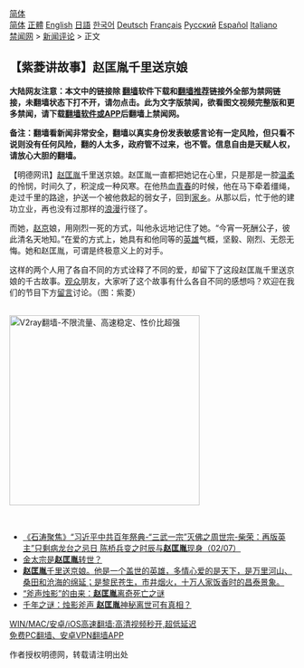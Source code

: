  <!-- 面包屑导航 --> <div class="breadcrumb"><!-- GTranslate: https://gtranslate.io/ -->  <div class="switcher notranslate">  <div class="selected">  <a href="#" onclick="return false;"> 简体</a>  </div>  <div class="option">  <a href="https://www.bannedbook.org" onclick="doGTranslate('zh-CN|zh-CN');jQuery('div.switcher div.selected a').html(jQuery(this).html());return false;" title="简体中文" class="nturl selected"> 简体</a>  <a href="https://www.bannedbook.org/zh-tw/" onclick="doGTranslate('zh-CN|zh-TW');jQuery('div.switcher div.selected a').html(jQuery(this).html());return false;" title="繁體中文" class="nturl"> 正體</a>  <a href="https://www.bannedbook.org/en/" onclick="doGTranslate('zh-CN|en');jQuery('div.switcher div.selected a').html(jQuery(this).html());return false;" title="English" class="nturl"> English</a>  <a href="https://www.bannedbook.org/ja/" onclick="doGTranslate('zh-CN|ja');jQuery('div.switcher div.selected a').html(jQuery(this).html());return false;" title="日本語" class="nturl"> 日語</a>  <a href="https://www.bannedbook.org/ko/" onclick="doGTranslate('zh-CN|ko');jQuery('div.switcher div.selected a').html(jQuery(this).html());return false;" title="한국어" class="nturl"> 한국어</a>  <a href="https://www.bannedbook.org/de/" onclick="doGTranslate('zh-CN|de');jQuery('div.switcher div.selected a').html(jQuery(this).html());return false;" title="Deutsch" class="nturl"> Deutsch</a>  <a href="https://www.bannedbook.org/fr/" onclick="doGTranslate('zh-CN|fr');jQuery('div.switcher div.selected a').html(jQuery(this).html());return false;" title="Français" class="nturl"> Français</a>  <a href="https://www.bannedbook.org/ru/" onclick="doGTranslate('zh-CN|ru');jQuery('div.switcher div.selected a').html(jQuery(this).html());return false;" title="Русский" class="nturl"> Русский</a>  <a href="https://www.bannedbook.org/es/" onclick="doGTranslate('zh-CN|es');jQuery('div.switcher div.selected a').html(jQuery(this).html());return false;" title="Español" class="nturl"> Español</a>  <a href="https://www.bannedbook.org/it/" onclick="doGTranslate('zh-CN|it');jQuery('div.switcher div.selected a').html(jQuery(this).html());return false;" title="Italiano" class="nturl"> Italiano</a>  </div>  </div>      <div class='breadcrumb-sub'><!-- Breadcrumb NavXT 6.3.0 --> <a href="https://www.bannedbook.org/" class="home">禁闻网</a> &gt; <a href="https://www.bannedbook.org/bnews/comments/" class="category">新闻评论</a> &gt; 正文</div></div><h2>【紫菱讲故事】赵匡胤千里送京娘</h2> <p class="notice"><b>大陆网友注意：本文中的链接除 <a href="https://github.com/bannedbook/fanqiang" >翻墙</a>软件下载和<a href="https://github.com/killgcd/justmysocks/blob/master/README.md">翻墙推荐</a>链接外全部为禁网链接，未翻墙状态下打不开，请勿点击。此为文字版禁闻，欲看图文视频完整版和更多禁闻，请下载<a href="https://github.com/bannedbook/fanqiang">翻墙软件或APP</a>后翻墙上禁闻网。</p><p>备注：翻墙看新闻非常安全，翻墙以真实身份发表敏感言论有一定风险，但只看不说则没有任何风险，翻的人太多，政府管不过来，也不管。信息自由是天赋人权，请放心大胆的翻墙。</b></p>  <div class="entry"> <p>              <a href="https://i2.wp.com/upload-images-bucket-v64rleca837do.s3.eu-west-1.amazonaws.com/wp-content/uploads/2021/08/03171118/photo_2021-08-03_05-47-58.jpg?fit=1280%2C720&#038;ssl=1" data-caption=""></a>                            </p> <p>【明德网讯】<a href="https://www.bannedbook.org/bnews/tag/%e8%b5%b5%e5%8c%a1%e8%83%a4/" class="st_tag internal_tag" rel="tag" title="标签 赵匡胤 下的日志">赵匡胤</a>千里送京娘。赵匡胤一直都把她记在心里，只是那是一腔<a href="https://www.bannedbook.org/bnews/tag/%E6%B8%A9%E6%9F%94/" class="st_tag internal_tag" rel="tag" title="标签 温柔 下的日志">温柔</a>的怜悯，时间久了，积淀成一种风寒。在他热血<a href="https://www.bannedbook.org/bnews/tag/%E9%9D%92%E6%98%A5/" class="st_tag internal_tag" rel="tag" title="标签 青春 下的日志">青春</a>的时候，他在马下牵着缰绳，走过千里的路途，护送一个被他救起的弱女子，回到<a href="https://www.bannedbook.org/bnews/tag/%E5%AE%B6%E4%B9%A1/" class="st_tag internal_tag" rel="tag" title="标签 家乡 下的日志">家乡</a>。从那以后，忙于他的建功立业，再也没有过那样的<a href="https://www.bannedbook.org/bnews/tag/%e6%b5%aa%e6%bc%ab/" class="st_tag internal_tag" rel="tag" title="标签 浪漫 下的日志">浪漫</a>行径了。</p>  <p>而她，<a href="https://www.bannedbook.org/bnews/tag/%e8%b5%b5%e4%ba%ac/" class="st_tag internal_tag" rel="tag" title="标签 赵京 下的日志">赵京</a>娘，用刚烈一死的方式，叫他永远地记住了她。“今宵一死酬公子，彼此清名天地知。”在爱的方式上，她具有和他同等的<a href="https://www.bannedbook.org/bnews/tag/%E8%8B%B1%E9%9B%84/" class="st_tag internal_tag" rel="tag" title="标签 英雄 下的日志">英雄</a>气概，坚毅、刚烈、无怨无悔。她和赵匡胤，可谓是终极意义上的对手。</p> <p>这样的两个人用了各自不同的方式诠释了不同的爱，却留下了这段赵匡胤千里送京娘的千古故事。<a href="https://www.bannedbook.org/bnews/tag/%E8%A7%82%E4%BC%97/" class="st_tag internal_tag" rel="tag" title="标签 观众 下的日志">观众</a>朋友，大家听了这个故事有什么各自不同的感想吗？欢迎在我们的节目下方<span class='wp_keywordlink'><a href="https://www.bannedbook.org/bnews/tougao/" title="留言" target="_blank">留言</a></span>讨论。（图：紫菱）</p>  <p></p> <p><br/><a href="https://github.com/bannedbook/fanqiang/wiki/V2ray%E6%9C%BA%E5%9C%BA"><img src="https://raw.githubusercontent.com/bannedbook/fanqiang/master/v2ss/images/v2free.jpg" width="336" alt="V2ray翻墙-不限流量、高速稳定、性价比超强"></a><br/></p>  <p>&nbsp;</p> <ul class='op-related-articles' title='相关阅读'> <li><a href='https://www.bannedbook.org/bnews/bannedvideo/20210703/1579395.html' target='_blank'>《石涛聚焦》“习近平中共百年祭典-“三武一宗”灭佛之周世宗-柴荣：再版英主”只剩病龙台之忌日 陈桥兵变之时辰与<b>赵匡胤</b>现身（02/07）</a></li> <li><a href='https://www.bannedbook.org/bnews/lishi/20210315/1505085.html' target='_blank'>金太宗是<b>赵匡胤</b>转世？</a></li> <li><a href='https://www.bannedbook.org/bnews/tculture/20201001/1406139.html' target='_blank'><b>赵匡胤</b>千里送京娘。他是一个盖世的英雄，多情心爱的是天下，是万里河山、桑田和沧海的绵延；是黎民苍生，市井烟火，十万人家饭香时的昌泰景象。</a></li> <li><a href='https://www.bannedbook.org/bnews/funmedia/20200321/1297467.html' target='_blank'>“斧声烛影”的由来：<b>赵匡胤</b>离奇死亡之谜</a></li> <li><a href='https://www.bannedbook.org/bnews/lifebaike/20190517/1129282.html' target='_blank'>千年之谜：烛影斧声 <b>赵匡胤</b>神秘离世可有真相？</a></li> </ul> <p class="texttj"> <a href="https://github.com/bannedbook/fanqiang/wiki/V2ray%E6%9C%BA%E5%9C%BA" target="_blank">WIN/MAC/安卓/iOS高速翻墙:高清视频秒开,超低延迟</a><br/> <a href="https://github.com/bannedbook/fanqiang/wiki/%E7%A6%81%E9%97%BB%E7%BD%91%E5%AE%89%E5%8D%93%E7%BF%BB%E5%A2%99%E6%96%B0%E9%97%BBAPP" target="_blank">免费PC翻墙、安卓VPN翻墙APP</a></p> <p>作者授权明德网，转载请注明出处</p><a name='sharetosocial'></a>  <div style="margin-bottom:5px;padding-bottom:5px;clear:both"> <div id="archive-pix-1" class="banner-ads"> <!-- AuctionX Display platform tag START --> <div id="26318x728x90x621x_ADSLOT2" clicktrack="%%CLICK_URL_ESC%%"></div> <!-- AuctionX Display platform tag END --> </div> <div id="archive-pix-2" class="banner-ads"> <!-- AuctionX Display platform tag START --> <div id="26315x300x250x621x_ADSLOT2" clicktrack="%%CLICK_URL_ESC%%"></div> <!-- AuctionX Display platform tag END --> </div> </div>  <div id="archive-pix-1" class="banner-ads"> <!-- AuctionX Display platform tag START --> <div id="26318x728x90x621x_ADSLOT3" clicktrack="%%CLICK_URL_ESC%%"></div> <!-- AuctionX Display platform tag END --> </div> </div><!--END ENTRY--> 